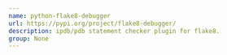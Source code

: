 ```yaml
---
name: python-flake8-debugger
url: https://pypi.org/project/flake8-debugger/
description: ipdb/pdb statement checker plugin for flake8.
group: None
---
```

